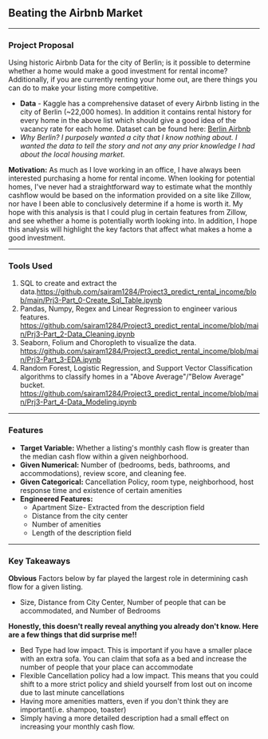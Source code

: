 ## Beating the Airbnb Market

---
### Project Proposal
Using historic Airbnb Data for the city of Berlin; is it possible to determine whether a home would make a good investment for rental income?  Additionally, if you are currently renting your home out, are there things you can do to make your listing more competitive.  
   * **Data** - Kaggle has a comprehensive dataset of every Airbnb listing in the city of Berlin (~22,000 homes).  In addition it contains rental history for every home in the above list which should give a good idea of the vacancy rate for each home. Dataset can be found here: [Berlin Airbnb](https://www.kaggle.com/brittabettendorf/berlin-airbnb-data)
   * *Why Berlin? I purposely wanted a city that I know nothing about.  I wanted the data to tell the story and not any any prior knowledge I had about the local housing market.* 

**Motivation:**
As much as I love working in an office, I have always been interested purchasing a home for rental income.  When looking for potential homes, I've never had a straightforward way to estimate what the monthly cashflow would be based on the information provided on a site like Zillow, nor have I been able to conclusively determine if a home is worth it.  My hope with this analysis is that I could plug in certain features from Zillow, and see whether a home is potentially worth looking into.  In addition, I hope this analysis will highlight the key factors that affect what makes a home a good investment.   

---
### Tools Used
1. SQL to create and extract the data.https://github.com/sairam1284/Project3_predict_rental_income/blob/main/Prj3-Part_0-Create_Sql_Table.ipynb
1. Pandas, Numpy, Regex and Linear Regression to engineer various features. https://github.com/sairam1284/Project3_predict_rental_income/blob/main/Prj3-Part_2-Data_Cleaning.ipynb
1. Seaborn, Folium and Choropleth to visualize the data. https://github.com/sairam1284/Project3_predict_rental_income/blob/main/Prj3-Part_3-EDA.ipynb
1. Random Forest, Logistic Regression, and Support Vector Classification algorithms to classify homes in a "Above Average"/"Below Average" bucket. https://github.com/sairam1284/Project3_predict_rental_income/blob/main/Prj3-Part_4-Data_Modeling.ipynb

---
### Features  
* **Target Variable:** Whether a listing's monthly cash flow is greater than the median cash flow within a given neighborhood.  
* **Given Numerical:** Number of (bedrooms, beds, bathrooms, and accommodations), review score, and cleaning fee.
* **Given Categorical:** Cancellation Policy, room type, neighborhood, host response time and existence of certain amenities
* **Engineered Features:** 
    * Apartment Size- Extracted from the description field
    * Distance from the city center
    * Number of amenities
    * Length of the description field

----
### Key Takeaways
**Obvious** Factors below by far played the largest role in determining cash flow for a given listing. 
    
   * Size, Distance from City Center, Number of people that can be accommodated, and Number of Bedrooms

**Honestly, this doesn't really reveal anything you already don't know. Here are a few things that did surprise me!!**

   * Bed Type had low impact.  This is important if you have a smaller place with an extra sofa.  You can claim that sofa as a bed and increase the number of people that your place can accommodate
   * Flexible Cancellation policy had a low impact.  This means that you could shift to a more strict policy and shield yourself from lost out on income due to last minute cancellations
   * Having more amenities matters, even if you don't think they are important(i.e. shampoo, toaster)
   * Simply having a more detailed description had a small effect on increasing your monthly cash flow. 
